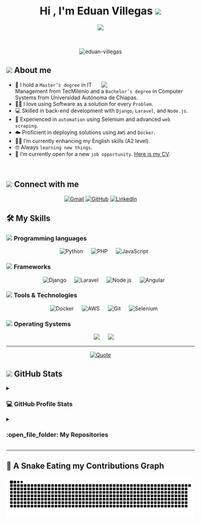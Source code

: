 <h1 align="center">Hi , I'm Eduan Villegas <img src="https://media.giphy.com/media/hvRJCLFzcasrR4ia7z/giphy.gif" width="35"></h1>
<p align="center">
  <a href="https://github.com/DenverCoder1/readme-typing-svg"><img src="https://readme-typing-svg.herokuapp.com?font=Time+New+Roman&color=%23C8BE25&size=25&center=true&vCenter=true&width=600&height=100&lines=Software+Engineer;Scrum+Master+Certified;Full-Stack+Developer;Automation+Specialist;Always+learning+new+things"></a>
</p>

<br>

<p align="center"> 
	<img src="https://komarev.com/ghpvc/?username=eduan-villegas&label=Profile%20views&color=0047AB&style=plastic?" alt="eduan-villegas" height=25px, width=160px/> 
</p>

## <picture><img src="https://github.com/7oSkaaa/7oSkaaa/blob/main/Images/about_me.gif?raw=true" width=50px></picture> About me

<picture> <img align="right" src="https://github.com/7oSkaaa/7oSkaaa/blob/main/Images/Right_Side.gif?raw=true" width=250px></picture>

- :school: I hold a `Master’s degree` in IT Management from TecMilenio and a `Bachelor’s degree` in Computer Systems from Universidad Autónoma de Chiapas.
- :technologist: I love using Software as a solution for every `Problem`.
- :computer: Skilled in back-end development with `Django`, `Laravel`, and `Node.js`.
- :robot: Experienced in `automation` using Selenium and advanced `web scraping`.
- :cloud: Proficient in deploying solutions using `AWS` and `Docker`.
- :student: I’m currently enhancing my English skills (A2 level).
- :nerd_face: Always `learning new things`.
- :thinking: I’m currently open for a new `job opportunity`. [Here is my CV](https://eduan-villegas.com).
<br>

## <picture> <img src="https://github.com/7oSkaaa/7oSkaaa/blob/main/Images/Connect-with-me.gif?raw=true" width=100px> </picture> Connect with me
<p align="center">
	<a href="mailto:eduan_villegas@hotmail.com"><img img src="https://img.shields.io/badge/gmail-%23EA4335.svg?style=plastic&logo=gmail&logoColor=white" alt="Gmail"/></a>
	<a href="https://github.com/eduan-villegas"><img src="https://img.shields.io/badge/github-%23181717.svg?style=plastic&logo=github&logoColor=white" alt="GitHub"/></a>
	<a href="www.linkedin.com/in/eduan-alfredo-villegas-ruiz"><img src="https://img.shields.io/badge/linkedin-%230A66C2.svg?style=plastic&logo=linkedin&logoColor=white" alt="LinkedIn"/></a>
</p>

## 🛠️ My Skills

### <picture> <img src = "https://github.com/7oSkaaa/7oSkaaa/blob/main/Images/Programming_Languages.gif?raw=true" width = 50px>  </picture> Programming languages
<p align="center"> 
  &emsp; <img alt="Python" src="https://img.shields.io/badge/Python-%2314354C.svg?style=plastic&logo=python&logoColor=white">
  &emsp; <img alt="PHP" src="https://img.shields.io/badge/PHP-%23777BB4.svg?style=plastic&logo=php&logoColor=white">
  &emsp; <img alt="JavaScript" src="https://img.shields.io/badge/JavaScript-%23F7DF1E.svg?style=plastic&logo=javascript&logoColor=black">
</p>

### <picture> <img src = "https://github.com/7oSkaaa/7oSkaaa/blob/main/Images/IDEs.gif?raw=true" width = 50px>  </picture> Frameworks
<p align="center">
  &emsp; <img alt="Django" src="https://img.shields.io/badge/Django-%23092E20.svg?style=plastic&logo=django&logoColor=white">
  &emsp; <img alt="Laravel" src="https://img.shields.io/badge/Laravel-%23FF2D20.svg?style=plastic&logo=laravel&logoColor=white">
  &emsp; <img alt="Node.js" src="https://img.shields.io/badge/Node.js-%23339933.svg?style=plastic&logo=node.js&logoColor=white">
  &emsp; <img alt="Angular" src="https://img.shields.io/badge/Angular-%23DD0031.svg?style=plastic&logo=angular&logoColor=white">
</p>

### <picture> <img src = "https://github.com/7oSkaaa/7oSkaaa/blob/main/Images/Software_Tools.gif?raw=true" width = 50px>  </picture> Tools & Technologies
<p align="center">
  &emsp; <img alt="Docker" src="https://img.shields.io/badge/Docker-%232496ED.svg?style=plastic&logo=docker&logoColor=white">
  &emsp; <img alt="AWS" src="https://img.shields.io/badge/Amazon%20AWS-%23FF9900.svg?style=plastic&logo=amazonaws&logoColor=white">
  &emsp; <img alt="Git" src="https://img.shields.io/badge/Git-%23F05033.svg?style=plastic&logo=git&logoColor=white">
  &emsp; <img alt="Selenium" src="https://img.shields.io/badge/Selenium-%2343B02A.svg?style=plastic&logo=selenium&logoColor=white">
</p>

### <picture> <img src = "https://github.com/7oSkaaa/7oSkaaa/blob/main/Images/OS.gif?raw=true" width = 50px>  </picture> Operating Systems
<p align="center">
  &emsp; <img src="https://img.shields.io/badge/Windows-0078D6?style=plastic&logo=windows&logoColor=white">
  &emsp; <img src="https://img.shields.io/badge/Linux-FCC624?style=plastic&logo=linux&logoColor=black">
</p>

---

<p align="center">
	<a href="https://github.com/piyushsuthar/github-readme-quotes"> <img alt="Quote" src="https://quotes-github-readme.vercel.app/api?type=horizontal&theme=tokyonight&animation=grow_out_in&quoteCategory=programming"></a>
</p>

## <picture> <img src="https://github.com/7oSkaaa/7oSkaaa/blob/main/Images/Statistics.gif?raw=true" width=50px> </picture> GitHub Stats

<details>
  <summary><h3>💻 GitHub Profile Stats</h3></summary>
  <p align="center">
    <a href="https://github.com/anuraghazra/github-readme-stats">
      <img alt="Eduan Villegas's Github Stats" src="https://github-readme-stats.vercel.app/api?username=eduan-villegas&show_icons=true&count_private=true&locale=en&theme=tokyonight&layout=compact" height="230px"/>
    </a>
    <a href="https://github.com/anuraghazra/github-readme-stats">
      <img alt="Top Languages" src="https://github-readme-stats.vercel.app/api/top-langs?username=eduan-villegas&langs_count=10&show_icons=true&locale=en&theme=tokyonight" height="230px"/>
    </a>
  </p>
</details>

<details>
  <summary><h3> :open_file_folder: My Repositories </h3></summary>	
<div>
  <p align="center">
	<a href="https://github.com/eduan-villegas/getxerpa">
      		<img src="https://github-readme-stats.vercel.app/api/pin/?username=eduan-villegas&repo=getxerpa&theme=tokyonight" alt="GitHub Stats" />
    	</a>
	
	  
  </p>
</div>
</details>

---
 ## 🐍 A Snake Eating my Contributions Graph
<p align = "center">
	<img src = "https://github.com/7oSkaaa/7oSkaaa/blob/output/github-contribution-grid-snake.svg?" alt = "Snake Game"/>
</p>
